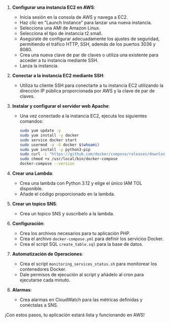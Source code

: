 
1. **Configurar una instancia EC2 en AWS**:
   - Inicia sesión en la consola de AWS y navega a EC2.
   - Haz clic en "Launch Instance" para lanzar una nueva instancia.
   - Selecciona una AMI de Amazon Linux.
   - Selecciona el tipo de instancia t2.small.
   - Asegúrate de configurar adecuadamente los ajustes de seguridad, permitiendo el tráfico HTTP, SSH, además de los puertos 3036 y 8080.
   - Crea una nueva clave de par de claves o utiliza una existente para acceder a tu instancia mediante SSH.
   - Lanza la instancia.

2. **Conectar a la instancia EC2 mediante SSH**:
   - Utiliza tu cliente SSH para conectarte a tu instancia EC2 utilizando la dirección IP pública proporcionada por AWS y la clave de par de claves.

3. **Instalar y configurar el servidor web Apache**:
   - Una vez conectado a la instancia EC2, ejecuta los siguientes comandos:
     ```bash
     sudo yum update -y
     sudo yum install -y docker
     sudo service docker start
     sudo usermod -a -G docker $(whoami)
     sudo yum install -y python3-pip
     sudo curl -L "https://github.com/docker/compose/releases/download/1.29.2/docker-compose-$(uname -s)-$(uname -m)" -o /usr/local/bin/docker-compose
     sudo chmod +x /usr/local/bin/docker-compose
     docker-compose --version
     ```

4. **Crear una Lambda**:
   - Crea una lambda con Python 3.12 y elige el único IAM TOL disponible.
   - Añade el código proporcionado en la lambda.

5. **Crear un topico SNS**:
   - Crea un topico SNS y suscríbelo a la lambda.

6. **Configuración**:
   - Crea los archivos necesarios para tu aplicación PHP.
   - Crea el archivo `docker-compose.yml` para definir los servicios Docker.
   - Crea el script SQL `create_table.sql` para la base de datos.

7. **Automatización de Operaciones**:
   - Crea el script `monitoring_services_status.sh` para monitorear los contenedores Docker.
   - Dale permisos de ejecución al script y añádelo al cron para ejecutarse cada minuto.

8. **Alarmas**:
   - Crea alarmas en CloudWatch para las métricas definidas y conéctalas a SNS.

¡Con estos pasos, tu aplicación estará lista y funcionando en AWS!
